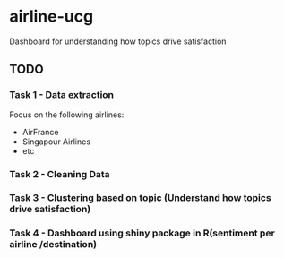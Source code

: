 # airline-ucg
Dashboard for understanding how topics drive satisfaction

## TODO

### Task 1 - Data extraction

Focus on the following airlines:
- AirFrance
- Singapour Airlines
- etc

### Task 2 - Cleaning Data 

### Task 3 - Clustering based on topic (Understand how topics drive satisfaction)

### Task 4 - Dashboard using shiny package in R(sentiment per airline /destination)
